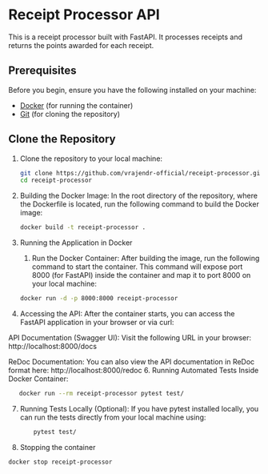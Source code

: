 # Receipt Processor API

This is a receipt processor built with FastAPI. It processes receipts and returns the points awarded for each receipt.

## Prerequisites

Before you begin, ensure you have the following installed on your machine:

- [Docker](https://www.docker.com/get-started) (for running the container)
- [Git](https://git-scm.com/) (for cloning the repository)

## Clone the Repository

1. Clone the repository to your local machine:

   ```bash
   git clone https://github.com/vrajendr-official/receipt-processor.git
   cd receipt-processor
   
2. Building the Docker Image:
In the root directory of the repository, where the Dockerfile is located, run the following command to build the Docker image:
   ```bash
   docker build -t receipt-processor .
   
3. Running the Application in Docker
	1.	Run the Docker Container:
After building the image, run the following command to start the container. This command will expose port 8000 (for FastAPI) inside the container and map it to port 8000 on your local machine:
   ```bash
   docker run -d -p 8000:8000 receipt-processor
   
4. 	Accessing the API:
After the container starts, you can access the FastAPI application in your browser or via curl:
	
API Documentation (Swagger UI):
Visit the following URL in your browser:
    http://localhost:8000/docs

ReDoc Documentation:
You can also view the API documentation in ReDoc format here:
http://localhost:8000/redoc
6. Running Automated Tests Inside Docker Container:
```bash
   docker run --rm receipt-processor pytest test/
   ```
   
7. Running Tests Locally (Optional):
If you have pytest installed locally, you can run the tests directly from your local machine using:
```bash
       pytest test/
```
8. Stopping the container

```bash 
docker stop receipt-processor
```

